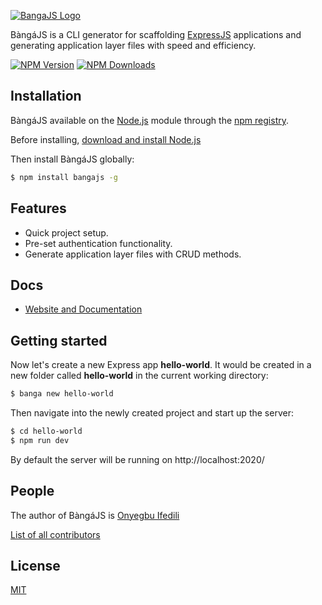 [![BangaJS Logo](https://i.ibb.co/GC3hqjC/banga-banner.jpg)](https://bangajs.netlify.app/)

BàngáJS is a CLI generator for scaffolding [ExpressJS](https://expressjs.com) applications and generating application layer files with speed and efficiency.

[![NPM Version][npm-image]][npm-url]
[![NPM Downloads][downloads-image]][downloads-url]

## Installation

BàngáJS available on the [Node.js](https://nodejs.org/en/) module through the
[npm registry](https://www.npmjs.com/).

Before installing, [download and install Node.js](https://nodejs.org/en/download/)

Then install BàngáJS globally:

```bash
$ npm install bangajs -g
```

## Features

- Quick project setup.
- Pre-set authentication functionality.
- Generate application layer files with CRUD methods.

## Docs

- [Website and Documentation](https://bangajs.netlify.app/)

## Getting started

Now let's create a new Express app **hello-world**. It would be created in a new folder called **hello-world** in the current working directory:

```bash
$ banga new hello-world
```

Then navigate into the newly created project and start up the server:

```bash
$ cd hello-world
$ npm run dev
```

By default the server will be running on http://localhost:2020/

## People

The author of BàngáJS is [Onyegbu Ifedili](https://github.com/saucecodee)

[List of all contributors](https://github.com/saucecodee/banga/graphs/contributors)

## License

[MIT](LICENSE)

[npm-image]: https://img.shields.io/npm/v/bangajs.svg
[npm-url]: https://npmjs.com/package/bangajs
[downloads-image]: https://img.shields.io/npm/dm/bangajs.svg
[downloads-url]: https://npmcharts.com/compare/bangajs?minimal=true
